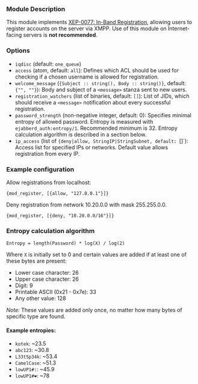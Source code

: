 ### Module Description
This module implements [XEP-0077: In-Band Registration](http://xmpp.org/extensions/xep-0077.html), allowing users to register accounts on the server via XMPP. Use of this module on Internet-facing servers is **not recommended**.

### Options

* `iqdisc` (default: `one_queue`)
* `access` (atom, default: `all`): Defines which ACL should be used for checking if a chosen username is allowed for registration.
* `welcome_message` (`{Subject :: string(), Body :: string()}`, default: `{"", ""}`): Body and subject of a `<message>` stanza sent to new users.
* `registration_watchers` (list of binaries, default: `[]`): List of JIDs, which should receive a `<message>` notification about every successful registration.
* `password_strength` (non-negative integer, default: 0): Specifies minimal entropy of allowed password. 
 Entropy is measured with `ejabberd_auth:entropy/1`.
 Recommended minimum is 32.
 Entropy calculation algorithm is described in a section below.
* `ip_access` (list of `{deny|allow, StringIP|StringSubnet, default: `[]`): Access list for specified IPs or networks. 
 Default value allows registration from every IP.

### Example configuration

Allow registrations from localhost:
``` 
{mod_register, [{allow, "127.0.0.1"}]} 
```

Deny registration from network 10.20.0.0 with mask 255.255.0.0.
```
{mod_register, [{deny, "10.20.0.0/16"}]}
```

### Entropy calculation algorithm

```
Entropy = length(Password) * log(X) / log(2)
```

Where `X` is initially set to 0 and certain values are added if at least one of these bytes are present:

* Lower case character: 26
* Upper case character: 26
* Digit: 9
* Printable ASCII (0x21 - 0x7e): 33
* Any other value: 128

*Note:* These values are added only once, no matter how many bytes of specific type are found.

#### Example entropies:

* `kotek`: ~23.5
* `abc123`: ~30.8
* `L33tSp34k`: ~53.4
* `CamelCase`: ~51.3
* `lowUP1#:`: ~45.9
* `lowUP1#❤`: ~78
